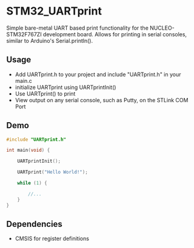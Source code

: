 # STM32_UARTprint
Simple bare-metal UART based print functionality for the NUCLEO-STM32F767ZI development board.
Allows for printing in serial consoles, similar to Arduino's Serial.println().
## Usage
* Add UARTprint.h to your project and include "UARTprint.h" in your main.c
* initialize UARTprint using UARTprintInit()
* Use UARTprint() to print 
* View output on any serial console, such as Putty, on the STLink COM Port
## Demo
```c
#include "UARTprint.h"

int main(void) {

	UARTprintInit();

	UARTprint("Hello World!");

	while (1) {

		//...
	}
}
```
## Dependencies
* CMSIS for register definitions
